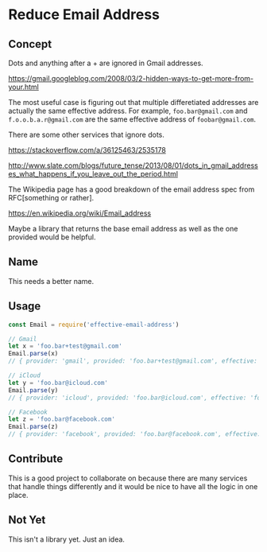 # Reduce Email Address

## Concept

Dots and anything after a + are ignored in Gmail addresses.

https://gmail.googleblog.com/2008/03/2-hidden-ways-to-get-more-from-your.html

The most useful case is figuring out that multiple differetiated addresses are actually the same
effective address. For example, `foo.bar@gmail.com` and `f.o.o.b.a.r@gmail.com` are the same effective address
of `foobar@gmail.com`.

There are some other services that ignore dots.

https://stackoverflow.com/a/36125463/2535178

http://www.slate.com/blogs/future_tense/2013/08/01/dots_in_gmail_addresses_what_happens_if_you_leave_out_the_period.html

The Wikipedia page has a good breakdown of the email address spec from RFC[something or rather].

https://en.wikipedia.org/wiki/Email_address

Maybe a library that returns the base email address as well as the one provided would be helpful.

## Name

This needs a better name.

## Usage

```javascript
const Email = require('effective-email-address')

// Gmail
let x = 'foo.bar+test@gmail.com'
Email.parse(x)
// { provider: 'gmail', provided: 'foo.bar+test@gmail.com', effective: 'foobar@gmail.com', extra: 'test' }

// iCloud
let y = 'foo.bar@icloud.com'
Email.parse(y)
// { provider: 'icloud', provided: 'foo.bar@icloud.com', effective: 'foo.bar@icloud.com }

// Facebook
let z = 'foo.bar@facebook.com'
Email.parse(z)
// { provider: 'facebook', provided: 'foo.bar@facebook.com', effective: 'foobar@facebook.com }
```

## Contribute

This is a good project to collaborate on because there are many services that handle things differently and it would be nice
to have all the logic in one place.

## Not Yet

This isn't a library yet. Just an idea.

